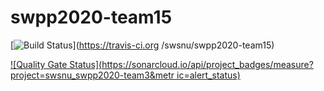# swpp2020-team15

[![Build
Status](https://travis-ci.org/swsnu/swpp2020-team15.svg?branch=main)](https://travis-ci.org
/swsnu/swpp2020-team15)


[![Quality Gate Status](https://sonarcloud.io/api/project_badges/measure?project=swsnu_swpp2020-team3&metr
ic=alert_status)](https://sonarcloud.io/dashboard?id=swsnu_swpp2020-team3)
